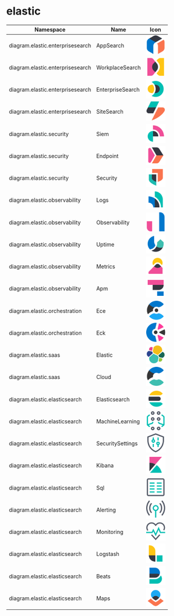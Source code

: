 # elastic

Namespace | Name | Icon
--|--|--
diagram.elastic.enterprisesearch|AppSearch|<img src="../resources/elastic/enterprisesearch/app-search.png" width="50px" />
diagram.elastic.enterprisesearch|WorkplaceSearch|<img src="../resources/elastic/enterprisesearch/workplace-search.png" width="50px" />
diagram.elastic.enterprisesearch|EnterpriseSearch|<img src="../resources/elastic/enterprisesearch/enterprise-search.png" width="50px" />
diagram.elastic.enterprisesearch|SiteSearch|<img src="../resources/elastic/enterprisesearch/site-search.png" width="50px" />
diagram.elastic.security|Siem|<img src="../resources/elastic/security/siem.png" width="50px" />
diagram.elastic.security|Endpoint|<img src="../resources/elastic/security/endpoint.png" width="50px" />
diagram.elastic.security|Security|<img src="../resources/elastic/security/security.png" width="50px" />
diagram.elastic.observability|Logs|<img src="../resources/elastic/observability/logs.png" width="50px" />
diagram.elastic.observability|Observability|<img src="../resources/elastic/observability/observability.png" width="50px" />
diagram.elastic.observability|Uptime|<img src="../resources/elastic/observability/uptime.png" width="50px" />
diagram.elastic.observability|Metrics|<img src="../resources/elastic/observability/metrics.png" width="50px" />
diagram.elastic.observability|Apm|<img src="../resources/elastic/observability/apm.png" width="50px" />
diagram.elastic.orchestration|Ece|<img src="../resources/elastic/orchestration/ece.png" width="50px" />
diagram.elastic.orchestration|Eck|<img src="../resources/elastic/orchestration/eck.png" width="50px" />
diagram.elastic.saas|Elastic|<img src="../resources/elastic/saas/elastic.png" width="50px" />
diagram.elastic.saas|Cloud|<img src="../resources/elastic/saas/cloud.png" width="50px" />
diagram.elastic.elasticsearch|Elasticsearch|<img src="../resources/elastic/elasticsearch/elasticsearch.png" width="50px" />
diagram.elastic.elasticsearch|MachineLearning|<img src="../resources/elastic/elasticsearch/machine-learning.png" width="50px" />
diagram.elastic.elasticsearch|SecuritySettings|<img src="../resources/elastic/elasticsearch/security-settings.png" width="50px" />
diagram.elastic.elasticsearch|Kibana|<img src="../resources/elastic/elasticsearch/kibana.png" width="50px" />
diagram.elastic.elasticsearch|Sql|<img src="../resources/elastic/elasticsearch/sql.png" width="50px" />
diagram.elastic.elasticsearch|Alerting|<img src="../resources/elastic/elasticsearch/alerting.png" width="50px" />
diagram.elastic.elasticsearch|Monitoring|<img src="../resources/elastic/elasticsearch/monitoring.png" width="50px" />
diagram.elastic.elasticsearch|Logstash|<img src="../resources/elastic/elasticsearch/logstash.png" width="50px" />
diagram.elastic.elasticsearch|Beats|<img src="../resources/elastic/elasticsearch/beats.png" width="50px" />
diagram.elastic.elasticsearch|Maps|<img src="../resources/elastic/elasticsearch/maps.png" width="50px" />
